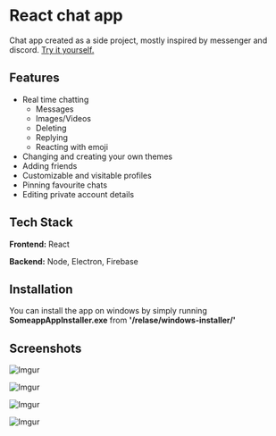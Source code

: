 # React chat app

Chat app created as a side project, mostly inspired by messenger and discord.
[Try it yourself.](https://better-react-messenger.web.app/)

## Features

- Real time chatting
  - Messages
  - Images/Videos
  - Deleting
  - Replying
  - Reacting with emoji
- Changing and creating your own themes
- Adding friends
- Customizable and visitable profiles
- Pinning favourite chats
- Editing private account details

## Tech Stack

**Frontend:** React

**Backend:** Node, Electron, Firebase

## Installation

You can install the app on windows by simply running **SomeappAppInstaller.exe** from
**'/relase/windows-installer/'**

## Screenshots

![Imgur](https://i.imgur.com/L8H7VfV.png)

![Imgur](https://imgur.com/Vq7anVz.png)

![Imgur](https://imgur.com/Ahi7pEy.png)

![Imgur](https://imgur.com/yke1d3J.png)